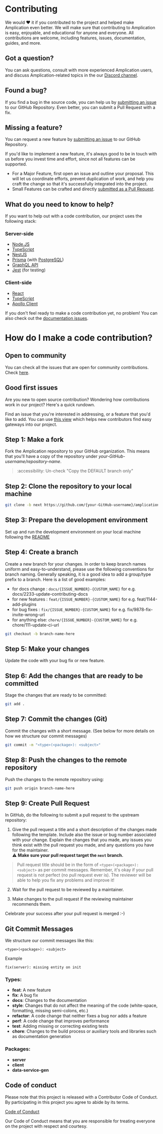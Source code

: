 # Contributing

We would ❤️ it if you contributed to the project and helped make Amplication even better. We will make sure that contributing to Amplication is easy, enjoyable, and educational for anyone and everyone. All contributions are welcome, including features, issues, documentation, guides, and more.

## Got a question?

You can ask questions, consult with more experienced Amplication users, and discuss Amplication-related topics in the our [Discord channel](https://amplication.com/discord).

## Found a bug?

If you find a bug in the source code, you can help us by [submitting an issue](https://github.com/amplication/amplication/issues/new?assignees=&labels=type%3A%20bug&template=bug_report.md&title=) to our GitHub Repository. Even better, you can submit a Pull Request with a fix.

## Missing a feature?

You can request a new feature by [submitting an issue](https://github.com/amplication/amplication/issues/new?assignees=&labels=type%3A%20feature%20request&template=feature_request.md&title=) to our GitHub Repository.

If you'd like to implement a new feature, it's always good to be in touch with us before you invest time and effort, since not all features can be supported.

- For a Major Feature, first open an issue and outline your proposal. This will let us coordinate efforts, prevent duplication of work, and help you craft the change so that it's successfully integrated into the project.
- Small Features can be crafted and directly [submitted as a Pull Request](#submit-pr).

## What do you need to know to help?

If you want to help out with a code contribution, our project uses the following stack:

### Server-side

- [Node.JS](https://nodejs.org/)
- [TypeScript](https://www.typescriptlang.org/docs)
- [NestJS](https://docs.nestjs.com/)
- [Prisma](https://www.prisma.io/docs/) (with [PostgreSQL](https://www.postgresql.org/about/))
- [GraphQL API](https://docs.nestjs.com/graphql/quick-start)
- [Jest](https://docs.nestjs.com/fundamentals/testing) (for testing)

### Client-side

- [React](https://reactjs.org/docs/getting-started.html)
- [TypeScript](https://www.typescriptlang.org/docs)
- [Apollo Client](https://www.apollographql.com/docs/react/)

If you don't feel ready to make a code contribution yet, no problem! You can also check out the [documentation issues](https://github.com/amplication/amplication/labels/type%3A%20docs).

# <a name="submit-pr"></a> How do I make a code contribution?

## Open to community

You can check all the issues that are open for community contributions. Check [here](https://github.com/amplication/amplication/issues?q=is%3Aopen+is%3Aissue+label%3A%22open+to+community%22).

## Good first issues

Are you new to open source contribution? Wondering how contributions work in our project? Here's a quick rundown.

Find an issue that you're interested in addressing, or a feature that you'd like to add.
You can use [this view](https://github.com/amplication/amplication/issues?q=is%3Aopen+is%3Aissue+label%3A%22good+first+issue%22) which helps new contributors find easy gateways into our project.

## Step 1: Make a fork

Fork the Amplication repository to your GitHub organization. This means that you'll have a copy of the repository under _your-GitHub-username/repository-name_.

> :accessibility: Un-check "Copy the DEFAULT branch only"

## Step 2: Clone the repository to your local machine

```sh
git clone -b next https://github.com/{your-GitHub-username}/amplication.git

```

## Step 3: Prepare the development environment

Set up and run the development environment on your local machine following the [README](./README.md#Development)

## Step 4: Create a branch

Create a new branch for your changes.
In order to keep branch names uniform and easy-to-understand, please use the following conventions for branch naming.
Generally speaking, it is a good idea to add a group/type prefix to a branch.
Here is a list of good examples:

- for docs change : `docs/{ISSUE_NUMBER}-{CUSTOM_NAME}` for e.g. docs/2233-update-contributing-docs
- for new features : `feat/{ISSUE_NUMBER}-{CUSTOM_NAME}` for e.g. feat/1144-add-plugins
- for bug fixes : `fix/{ISSUE_NUMBER}-{CUSTOM_NAME}` for e.g. fix/9878-fix-invite-wrong-url
- for anything else: `chore/{ISSUE_NUMBER}-{CUSTOM_NAME}` for e.g. chore/111-update-ci-url

```sh
git checkout -b branch-name-here
```

## Step 5: Make your changes

Update the code with your bug fix or new feature.

## Step 6: Add the changes that are ready to be committed

Stage the changes that are ready to be committed:

```sh
git add .
```

## Step 7: Commit the changes (Git)

Commit the changes with a short message. (See below for more details on how we structure our commit messages)

```sh
git commit -m "<type>(<package>): <subject>"
```

## Step 8: Push the changes to the remote repository

Push the changes to the remote repository using:

```sh
git push origin branch-name-here
```

## Step 9: Create Pull Request

In GitHub, do the following to submit a pull request to the upstream repository:

1.  Give the pull request a title and a short description of the changes made following the template. Include also the issue or bug number associated with your change. Explain the changes that you made, any issues you think exist with the pull request you made, and any questions you have for the maintainer. <br/> ⚠️ **Make sure your pull request target the `next` branch.**

> Pull request title should be in the form of `<type>(<package>): <subject>` as per commit messages.
> Remember, it's okay if your pull request is not perfect (no pull request ever is). The reviewer will be able to help you fix any problems and improve it!

2.  Wait for the pull request to be reviewed by a maintainer.

3.  Make changes to the pull request if the reviewing maintainer recommends them.

Celebrate your success after your pull request is merged :-)

## Git Commit Messages

We structure our commit messages like this:

```
<type>(<package>): <subject>
```

Example

```
fix(server): missing entity on init
```

### Types:

- **feat**: A new feature
- **fix**: A bug fix
- **docs**: Changes to the documentation
- **style**: Changes that do not affect the meaning of the code (white-space, formatting, missing semi-colons, etc.)
- **refactor**: A code change that neither fixes a bug nor adds a feature
- **perf**: A code change that improves performance
- **test**: Adding missing or correcting existing tests
- **chore**: Changes to the build process or auxiliary tools and libraries such as documentation generation

### Packages:

- **server**
- **client**
- **data-service-gen**

## Code of conduct

Please note that this project is released with a Contributor Code of Conduct. By participating in this project you agree to abide by its terms.

[Code of Conduct](https://github.com/amplication/amplication/blob/master/CODE_OF_CONDUCT.md)

Our Code of Conduct means that you are responsible for treating everyone on the project with respect and courtesy.
